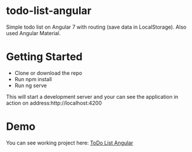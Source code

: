# todo-list-angular
Simple todo list on Angular 7 with routing (save data in LocalStorage). Also used Angular Material.

# Getting Started
<ul>
  <li>Clone or download the repo</li>
  <li>Run npm install</li>
  <li>Run ng serve</li>
</ul>
This will start a development server and your can see the application in action on address:http://localhost:4200

# Demo
You can see working project here: <a href="http://todo-list-angular.wdvillage.se/">ToDo List Angular</a>
